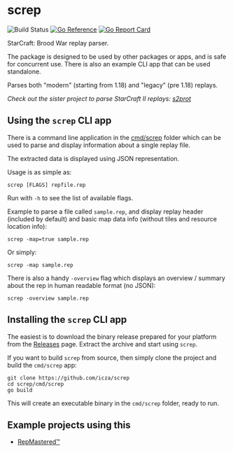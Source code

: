 # screp

![Build Status](https://github.com/icza/screp/actions/workflows/go.yml/badge.svg)
[![Go Reference](https://pkg.go.dev/badge/github.com/icza/screp.svg)](https://pkg.go.dev/github.com/icza/screp)
[![Go Report Card](https://goreportcard.com/badge/github.com/icza/screp)](https://goreportcard.com/report/github.com/icza/screp)

StarCraft: Brood War replay parser.

The package is designed to be used by other packages or apps, and is safe for concurrent use.
There is also an example CLI app that can be used standalone.

Parses both "modern" (starting from 1.18) and "legacy" (pre 1.18) replays.

_Check out the sister project to parse StarCraft II replays: [s2prot](https://github.com/icza/s2prot)_

## Using the `screp` CLI app

There is a command line application in the [cmd/screp](https://github.com/icza/screp/tree/master/cmd/screp) folder
which can be used to parse and display information about a single replay file.

The extracted data is displayed using JSON representation.

Usage is as simple as:

	screp [FLAGS] repfile.rep

Run with `-h` to see the list of available flags.

Example to parse a file called `sample.rep`, and display replay header (included by default)
and basic map data info (without tiles and resource location info):

	screp -map=true sample.rep

Or simply:

	screp -map sample.rep

There is also a handy `-overview` flag which displays an overview / summary about the rep in human readable format (no JSON):

	screp -overview sample.rep

## Installing the `screp` CLI app

The easiest is to download the binary release prepared for your platform from the [Releases](https://github.com/icza/screp/releases) page. Extract the archive and start using `screp`.

If you want to build `screp` from source, then simply clone the project and build the `cmd/screp` app:

	git clone https://github.com/icza/screp
	cd screp/cmd/screp
	go build

This will create an executable binary in the `cmd/screp` folder, ready to run.

## Example projects using this

- [RepMastered™](https://repmastered.icza.net)
